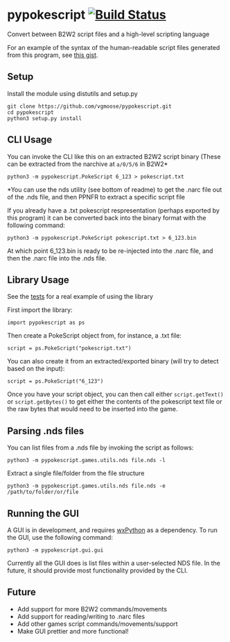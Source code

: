 # pypokescript [![Build Status](https://travis-ci.org/vgmoose/pypokescript.svg?branch=master)](https://travis-ci.org/vgmoose/pypokescript)
Convert between B2W2 script files and a high-level scripting language

For an example of the syntax of the human-readable script files generated from this program, see [this gist](https://gist.github.com/vgmoose/a12c9d6ec2a7346b464b3cdbe2b123a6).

## Setup
Install the module using distutils and setup.py
```
git clone https://github.com/vgmoose/pypokescript.git
cd pypokescript
python3 setup.py install
```

## CLI Usage

You can invoke the CLI like this on an extracted B2W2 script binary (These can be extracted from the narchive at `a/0/5/6` in B2W2\*
```
python3 -m pypokescript.PokeScript 6_123 > pokescript.txt
```
\*You can use the nds utility (see bottom of readme) to get the .narc file out of the .nds file, and then PPNFR to extract a specific script file

If you already have a .txt pokescript respresentation (perhaps exported by this program) it can be converted back into the binary format with the following command:
```
python3 -m pypokescript.PokeScript pokescript.txt > 6_123.bin
```
At which point 6_123.bin is ready to be re-injected into the .narc file, and then the .narc file into the .nds file.

## Library Usage
See the [tests](https://github.com/vgmoose/pypokescript/blob/master/tests/shadowtriad.py) for a real example of using the library

First import the library:
```
import pypokescript as ps
```

Then create a PokeScript object from, for instance, a .txt file:
```
script = ps.PokeScript("pokescript.txt")
```

You can also create it from an extracted/exported binary (will try to detect based on the input):
```
script = ps.PokeScript("6_123")
```

Once you have your script object, you can then call either `script.getText()` or `script.getBytes()` to get either the contents of the pokescript text file or the raw bytes that would need to be inserted into the game.

## Parsing .nds files
You can list files from a .nds file by invoking the script as follows:
```
python3 -m pypokescript.games.utils.nds file.nds -l
```

Extract a single file/folder from the file structure
```
python3 -m pypokescript.games.utils.nds file.nds -e /path/to/folder/or/file
```

## Running the GUI
A GUI is in development, and requires [wxPython](https://wxpython.org/pages/downloads/index.html) as a dependency. To run the GUI, use the following command:
```
python3 -m pypokescript.gui.gui
```

Currently all the GUI does is list files within a user-selected NDS file. In the future, it should provide most functionality provided by the CLI.

## Future
- Add support for more B2W2 commands/movements
- Add support for reading/writing to .narc files
- Add other games script commands/movements/support
- Make GUI prettier and more functional!
